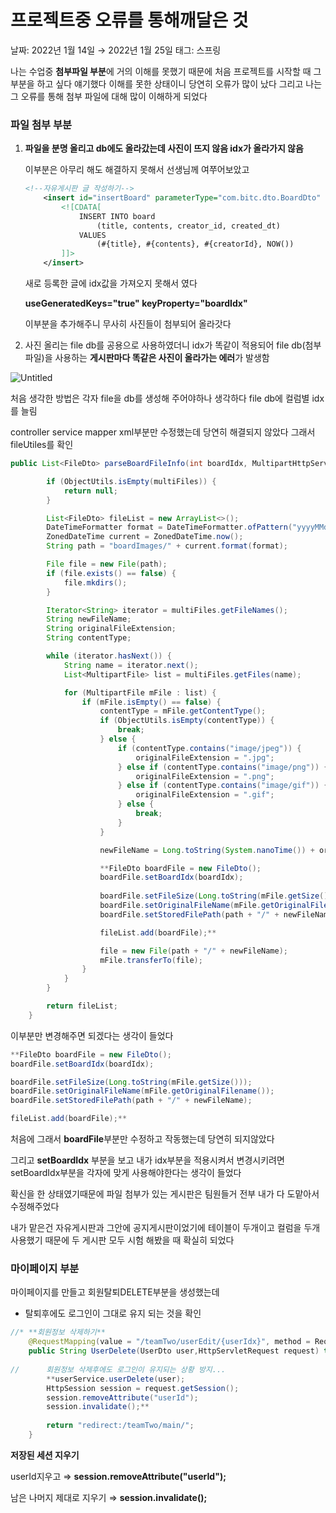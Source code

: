 # 프로젝트중 오류를 통해깨달은 것

날짜: 2022년 1월 14일 → 2022년 1월 25일
태그: 스프링

나는 수업중 **첨부파일 부분**에 거의 이해를 못했기 때문에 처음 프로젝트를 시작할 때 그부분을 하고 싶다 얘기했다 이해를 못한 상태이니 당연히 오류가 많이 났다 그리고 나는 그 오류를 통해 첨부 파일에 대해 많이 이해하게 되었다

### 파일 첨부 부분

1. **파일을 분명 올리고 db에도 올라갔는데 사진이 뜨지 않음  idx가 올라가지 않음**
    
    이부분은 아무리 해도 해결하지 못해서 선생님께 여쭈어보았고
    
    ```xml
    <!--자유게시판 글 작성하기-->
    	<insert id="insertBoard" parameterType="com.bitc.dto.BoardDto" **useGeneratedKeys="true" keyProperty="boardIdx"**>
    		<![CDATA[ 
    			INSERT INTO board 
    				(title, contents, creator_id, created_dt)
    			VALUES 
    				(#{title}, #{contents}, #{creatorId}, NOW())
    		]]>
    	</insert>
    ```
    
    새로 등록한 글에 idx값을 가져오지 못해서 였다
    
    **useGeneratedKeys="true" keyProperty="boardIdx"** 
    
    이부분을 추가해주니 무사히 사진들이 첨부되어 올라갓다
    

1. 사진 올리는 file db를 공용으로 사용하였더니 idx가 똑같이 적용되어 file db(첨부파일)을 사용하는 **게시판마다 똑같은 사진이 올라가는 에러**가 발생함

![Untitled](%E1%84%91%E1%85%B3%E1%84%85%E1%85%A9%E1%84%8C%E1%85%A6%E1%86%A8%E1%84%90%E1%85%B3%E1%84%8C%E1%85%AE%E1%86%BC%20%E1%84%8B%E1%85%A9%E1%84%85%E1%85%B2%E1%84%85%E1%85%B3%E1%86%AF%20%E1%84%90%E1%85%A9%E1%86%BC%E1%84%92%E1%85%A2%E1%84%81%E1%85%A2%E1%84%83%E1%85%A1%E1%86%AF%E1%84%8B%E1%85%B3%E1%86%AB%20%E1%84%80%E1%85%A5%E1%86%BA%207031fee4786441b3a95cdf20fcb08cd1/Untitled.png)

처음 생각한 방법은 각자 file을 db를 생성해 주어야하나 생각하다 file db에 컬럼별 idx를 늘림

controller service mapper xml부분만 수정했는데 당연히 해결되지 않았다 그래서 fileUtiles를 확인

```java
public List<FileDto> parseBoardFileInfo(int boardIdx, MultipartHttpServletRequest multiFiles) throws Exception {

		if (ObjectUtils.isEmpty(multiFiles)) {
			return null;
		}

		List<FileDto> fileList = new ArrayList<>();
		DateTimeFormatter format = DateTimeFormatter.ofPattern("yyyyMMdd");
		ZonedDateTime current = ZonedDateTime.now();
		String path = "boardImages/" + current.format(format);

		File file = new File(path);
		if (file.exists() == false) {
			file.mkdirs(); 
		}

		Iterator<String> iterator = multiFiles.getFileNames();
		String newFileName;
		String originalFileExtension;
		String contentType;

		while (iterator.hasNext()) {
			String name = iterator.next();
			List<MultipartFile> list = multiFiles.getFiles(name);

			for (MultipartFile mFile : list) {
				if (mFile.isEmpty() == false) {
					contentType = mFile.getContentType();
					if (ObjectUtils.isEmpty(contentType)) {
						break;
					} else {
						if (contentType.contains("image/jpeg")) {
							originalFileExtension = ".jpg";
						} else if (contentType.contains("image/png")) {
							originalFileExtension = ".png";
						} else if (contentType.contains("image/gif")) {
							originalFileExtension = ".gif";
						} else {
							break;
						}
					}

					newFileName = Long.toString(System.nanoTime()) + originalFileExtension;

					**FileDto boardFile = new FileDto();
					boardFile.setBoardIdx(boardIdx);
					
					boardFile.setFileSize(Long.toString(mFile.getSize()));
					boardFile.setOriginalFileName(mFile.getOriginalFilename());
					boardFile.setStoredFilePath(path + "/" + newFileName);

					fileList.add(boardFile);**

					file = new File(path + "/" + newFileName);
					mFile.transferTo(file);
				}
			}
		}

		return fileList;
	}
```

이부분만 변경해주면 되겠다는 생각이 들었다

```java
**FileDto boardFile = new FileDto();
boardFile.setBoardIdx(boardIdx);

boardFile.setFileSize(Long.toString(mFile.getSize()));
boardFile.setOriginalFileName(mFile.getOriginalFilename());
boardFile.setStoredFilePath(path + "/" + newFileName);

fileList.add(boardFile);**
```

처음에 그래서 **boardFile**부분만 수정하고 작동했는데 당연히 되지않았다

그리고 **setBoardIdx** 부분을 보고 내가 idx부분을 적용시켜서 변경시키려면 setBoardIdx부분을 각자에 맞게 사용해야한다는 생각이 들었다 

확신을 한 상태였기때문에 파일 첨부가 있는 게시판은 팀원들거 전부 내가 다 도맡아서 수정해주었다 

내가 맡은건 자유게시판과 그안에 공지게시판이었기에 테이블이 두개이고 컬럼을 두개 사용했기 때문에 두 게시판 모두 시험 해봤을 때 확실히 되었다 

### 마이페이지 부분

마이페이지를 만들고 회원탈퇴DELETE부분을 생성했는데 

- 탈퇴후에도 로그인이 그대로 유지 되는 것을 확인

```java
//* **회원정보 삭제하기**
	@RequestMapping(value = "/teamTwo/userEdit/{userIdx}", method = RequestMethod.DELETE)
	public String UserDelete(UserDto user,HttpServletRequest request) throws Exception {
		
//		회원정보 삭제후에도 로그인이 유지되는 상황 방지...
		**userService.userDelete(user);
		HttpSession session = request.getSession();
		session.removeAttribute("userId");
		session.invalidate();**
		
		return "redirect:/teamTwo/main/";
	}
```

**저장된 세션 지우기** 

userId지우고 ⇒ **session.removeAttribute("userId");**

남은 나머지 제대로 지우기 ⇒ **session.invalidate();**